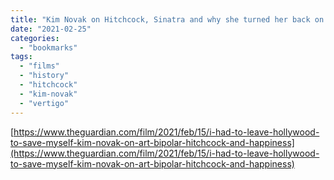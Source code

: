```yaml
---
title: "Kim Novak on Hitchcock, Sinatra and why she turned her back on Hollywood to paint | via The Guardian"
date: "2021-02-25"
categories: 
  - "bookmarks"
tags: 
  - "films"
  - "history"
  - "hitchcock"
  - "kim-novak"
  - "vertigo"
---
```


[https://www.theguardian.com/film/2021/feb/15/i-had-to-leave-hollywood-to-save-myself-kim-novak-on-art-bipolar-hitchcock-and-happiness](https://www.theguardian.com/film/2021/feb/15/i-had-to-leave-hollywood-to-save-myself-kim-novak-on-art-bipolar-hitchcock-and-happiness)
